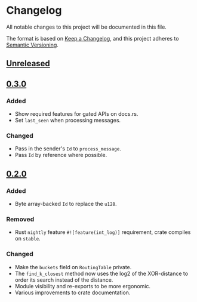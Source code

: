 # Changelog

All notable changes to this project will be documented in this file.

The format is based on [Keep a Changelog](https://keepachangelog.com/en/1.0.0/),
and this project adheres to [Semantic Versioning](https://semver.org/spec/v2.0.0.html).

## [Unreleased]

## [0.3.0]

### Added

- Show required features for gated APIs on docs.rs.
- Set `last_seen` when processing messages.

### Changed

- Pass in the sender's `Id` to `process_message`.
- Pass `Id` by reference where possible.

## [0.2.0]

### Added

- Byte array-backed `Id` to replace the `u128`.

### Removed

- Rust `nightly` feature `#![feature(int_log)]` requirement, crate compiles on `stable`.

### Changed

- Make the `buckets` field on `RoutingTable` private.
- The `find_k_closest` method now uses the log2 of the XOR-distance to order its search instead of the distance.
- Module visibility and re-exports to be more ergonomic.
- Various improvements to crate documentation.

[unreleased]: https://github.com/niklaslong/kadmium/compare/v0.1.0...HEAD
[0.3.0]: https://github.com/niklaslong/kadmium/compare/v0.2.0...v0.3.0
[0.2.0]: https://github.com/niklaslong/kadmium/compare/v0.1.0...v0.2.0
